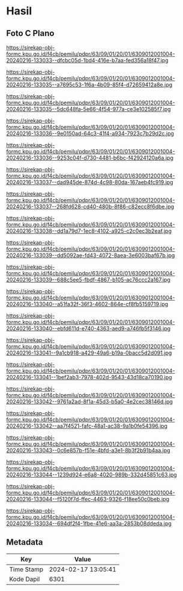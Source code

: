 # Hasil

## Foto C Plano

https://sirekap-obj-formc.kpu.go.id/f4cb/pemilu/pdpr/63/09/01/20/01/6309012001004-20240216-133033--dfcbc05d-1bd4-416e-b7aa-fed356a18f47.jpg

https://sirekap-obj-formc.kpu.go.id/f4cb/pemilu/pdpr/63/09/01/20/01/6309012001004-20240216-133035--a7695c53-1f6a-4b09-85f4-d72659412a8e.jpg

https://sirekap-obj-formc.kpu.go.id/f4cb/pemilu/pdpr/63/09/01/20/01/6309012001004-20240216-133035--5dc648fa-5e66-4f54-977a-ce3e102585f7.jpg

https://sirekap-obj-formc.kpu.go.id/f4cb/pemilu/pdpr/63/09/01/20/01/6309012001004-20240216-133036--9e0150ad-64c3-41f4-a934-7923c7b29d2c.jpg

https://sirekap-obj-formc.kpu.go.id/f4cb/pemilu/pdpr/63/09/01/20/01/6309012001004-20240216-133036--9253c04f-d730-4481-b6bc-f42924120a6a.jpg

https://sirekap-obj-formc.kpu.go.id/f4cb/pemilu/pdpr/63/09/01/20/01/6309012001004-20240216-133037--dad945de-874d-4c98-80da-167aeb4fc919.jpg

https://sirekap-obj-formc.kpu.go.id/f4cb/pemilu/pdpr/63/09/01/20/01/6309012001004-20240216-133037--268fd628-cd40-480b-8f86-c82ecc8f6dbe.jpg

https://sirekap-obj-formc.kpu.go.id/f4cb/pemilu/pdpr/63/09/01/20/01/6309012001004-20240216-133038--dd1a79d7-1ec8-4102-a925-c2c0ec3b2eaf.jpg

https://sirekap-obj-formc.kpu.go.id/f4cb/pemilu/pdpr/63/09/01/20/01/6309012001004-20240216-133039--dd5092ae-fd43-4072-8aea-3e6003baf67b.jpg

https://sirekap-obj-formc.kpu.go.id/f4cb/pemilu/pdpr/63/09/01/20/01/6309012001004-20240216-133039--688c5ee5-fbdf-4867-b105-ac76ccc2a167.jpg

https://sirekap-obj-formc.kpu.go.id/f4cb/pemilu/pdpr/63/09/01/20/01/6309012001004-20240216-133040--a51fa32f-36f3-4602-864e-cf8fb5159719.jpg

https://sirekap-obj-formc.kpu.go.id/f4cb/pemilu/pdpr/63/09/01/20/01/6309012001004-20240216-133040--ebfd611d-e740-4363-aed9-a746fb5f3146.jpg

https://sirekap-obj-formc.kpu.go.id/f4cb/pemilu/pdpr/63/09/01/20/01/6309012001004-20240216-133041--9a1cb918-a429-49a6-b19a-0bacc5d2d091.jpg

https://sirekap-obj-formc.kpu.go.id/f4cb/pemilu/pdpr/63/09/01/20/01/6309012001004-20240216-133041--1bef2ab3-7978-402d-9543-43d18ca70190.jpg

https://sirekap-obj-formc.kpu.go.id/f4cb/pemilu/pdpr/63/09/01/20/01/6309012001004-20240216-133042--9761a2ad-8f1a-45d3-b5a0-4e2cec38146d.jpg

https://sirekap-obj-formc.kpu.go.id/f4cb/pemilu/pdpr/63/09/01/20/01/6309012001004-20240216-133042--aa7f4521-fafc-48a1-ac38-9a1b0fe54396.jpg

https://sirekap-obj-formc.kpu.go.id/f4cb/pemilu/pdpr/63/09/01/20/01/6309012001004-20240216-133043--0c6e857b-f51e-4bfd-a3e1-8b3f2b91b4aa.jpg

https://sirekap-obj-formc.kpu.go.id/f4cb/pemilu/pdpr/63/09/01/20/01/6309012001004-20240216-133044--1239d924-e6a8-4020-989b-332d45851c63.jpg

https://sirekap-obj-formc.kpu.go.id/f4cb/pemilu/pdpr/63/09/01/20/01/6309012001004-20240216-133044--f5120f7d-ffec-4463-9326-f18ee50c0beb.jpg

https://sirekap-obj-formc.kpu.go.id/f4cb/pemilu/pdpr/63/09/01/20/01/6309012001004-20240216-133034--694df2f4-1fbe-41e6-aa3a-2853b08ddeda.jpg


## Metadata

| Key        | Value               |
| ---------- | ------------------- |
| Time Stamp | 2024-02-17 13:05:41 |
| Kode Dapil | 6301                |



